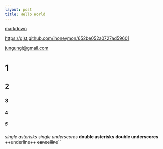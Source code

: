```yaml
---
layout: post
title: Hello World
---
```


[markdown](https://gist.github.com/ihoneymon/652be052a0727ad59601)

<https://gist.github.com/ihoneymon/652be052a0727ad59601>

<jungungi@gmail.com>


# 1
## 2
### 3
#### 4
##### 5

*single asterisks*
_single underscores_
**double asterisks**
__double underscores__
++underline++
~~cancelline~~``


